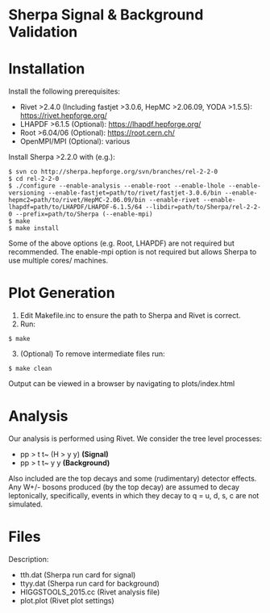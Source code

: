 # Sherpa Signal & Background Validation

Installation
============

Install the following prerequisites:
* Rivet >2.4.0 (Including fastjet >3.0.6, HepMC >2.06.09, YODA >1.5.5): https://rivet.hepforge.org/
* LHAPDF >6.1.5 (Optional): https://lhapdf.hepforge.org/
* Root >6.04/06 (Optional): https://root.cern.ch/
* OpenMPI/MPI (Optional): various

Install Sherpa >2.2.0 with (e.g.):
~~~
$ svn co http://sherpa.hepforge.org/svn/branches/rel-2-2-0
$ cd rel-2-2-0
$ ./configure --enable-analysis --enable-root --enable-lhole --enable-versioning --enable-fastjet=path/to/rivet/fastjet-3.0.6/bin --enable-hepmc2=path/to/rivet/HepMC-2.06.09/bin --enable-rivet --enable-lhapdf=path/to/LHAPDF/LHAPDF-6.1.5/64 --libdir=path/to/Sherpa/rel-2-2-0 --prefix=path/to/Sherpa (--enable-mpi)
$ make
$ make install
~~~

Some of the above options (e.g. Root, LHAPDF) are not required but recommended. The enable-mpi option is not required but allows Sherpa to use multiple cores/ machines.

Plot Generation
===============

1. Edit Makefile.inc to ensure the path to Sherpa and Rivet is correct.
2. Run:
~~~
$ make
~~~
3. (Optional) To remove intermediate files run:
~~~
$ make clean
~~~

Output can be viewed in a browser by navigating to plots/index.html

Analysis
========

Our analysis is performed using Rivet. We consider the tree level processes:
* pp > t t~ (H > y y) __(Signal)__
* pp > t t~ y y __(Background)__

Also included are the top decays and some (rudimentary) detector effects. Any W+/- bosons produced (by the top decay) are assumed to decay leptonically, specifically, events in which they decay to q = u, d, s, c are not simulated.

Files
=====

Description:
* tth.dat (Sherpa run card for signal)
* ttyy.dat (Sherpa run card for background)
* HIGGSTOOLS_2015.cc (Rivet analysis file)
* plot.plot (Rivet plot settings)
